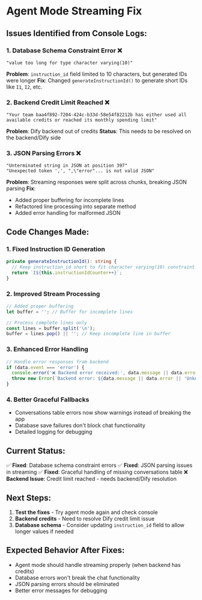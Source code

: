 # Agent Mode Streaming Fix

## Issues Identified from Console Logs:

### 1. Database Schema Constraint Error ❌
```
"value too long for type character varying(10)"
```
**Problem**: `instruction_id` field limited to 10 characters, but generated IDs were longer
**Fix**: Changed `generateInstructionId()` to generate short IDs like `I1`, `I2`, etc.

### 2. Backend Credit Limit Reached ❌
```
"Your team baa4f892-7204-424c-b33d-58e54f82212b has either used all available credits or reached its monthly spending limit"
```
**Problem**: Dify backend out of credits
**Status**: This needs to be resolved on the backend/Dify side

### 3. JSON Parsing Errors ❌
```
"Unterminated string in JSON at position 397"
"Unexpected token ',', ",\"error"... is not valid JSON"
```
**Problem**: Streaming responses were split across chunks, breaking JSON parsing
**Fix**: 
- Added proper buffering for incomplete lines
- Refactored line processing into separate method
- Added error handling for malformed JSON

## Code Changes Made:

### 1. Fixed Instruction ID Generation
```typescript
private generateInstructionId(): string {
  // Keep instruction_id short to fit character varying(10) constraint
  return `I${this.instructionIdCounter++}`;
}
```

### 2. Improved Stream Processing
```typescript
// Added proper buffering
let buffer = ''; // Buffer for incomplete lines

// Process complete lines only
const lines = buffer.split('\n');
buffer = lines.pop() || ''; // Keep incomplete line in buffer
```

### 3. Enhanced Error Handling
```typescript
// Handle error responses from backend
if (data.event === 'error') {
  console.error('❌ Backend error received:', data.message || data.error);
  throw new Error(`Backend error: ${data.message || data.error || 'Unknown error'}`);
}
```

### 4. Better Graceful Fallbacks
- Conversations table errors now show warnings instead of breaking the app
- Database save failures don't block chat functionality
- Detailed logging for debugging

## Current Status:

✅ **Fixed**: Database schema constraint errors
✅ **Fixed**: JSON parsing issues in streaming
✅ **Fixed**: Graceful handling of missing conversations table
❌ **Backend Issue**: Credit limit reached - needs backend/Dify resolution

## Next Steps:

1. **Test the fixes** - Try agent mode again and check console
2. **Backend credits** - Need to resolve Dify credit limit issue
3. **Database schema** - Consider updating `instruction_id` field to allow longer values if needed

## Expected Behavior After Fixes:

- Agent mode should handle streaming properly (when backend has credits)
- Database errors won't break the chat functionality
- JSON parsing errors should be eliminated
- Better error messages for debugging